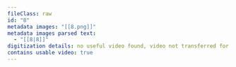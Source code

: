```yaml
---
fileClass: raw
id: "8"
metadata images: "[[8.png]]"
metadata images parsed text:
  - "[[8|8]]"
digitization details: no useful video found, video not transferred for parsing
contains usable video: true
---
```

